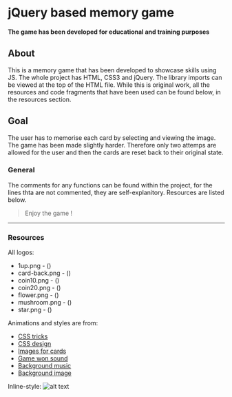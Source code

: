 # jQuery based memory game 

**The game has been developed for educational and training purposes**

## About
This is a memory game that has been developed to showcase skills using JS.
The whole project has HTML, CSS3 and jQuery. The library imports can be viewed at the top of the HTML file. 
While this is original work, all the resources and code fragments that have been used can be found below, in the resources section.  

## Goal
The user has to memorise each card by selecting and viewing the image. The game has been made slightly harder.
Therefore only two attemps are allowed for the user and then the cards are reset back to their original state.

### General
The comments for any functions can be found within the project, for the lines thta are not commented, they are self-explanitory.
Resources are listed below.

> Enjoy the game ! 

***

### Resources 

All logos:

- 1up.png - ()
- card-back.png - ()
- coin10.png - ()
- coin20.png - ()
- flower.png - ()
- mushroom.png - ()
- star.png - ()


Animations and styles are from:

- [CSS tricks](https://css-tricks.com/snippets/css/flip-an-image/)
- [CSS design](https://css-tricks.com/design-v17/)
- [Images for cards](https://icons8.com/icons/set/emoji)
- [Game won sound](https://freesound.org/people/EVRetro/sounds/495005/)
- [Background music](https://freesound.org/people/PatrickLieberkind/sounds/396458/)
- [Background image](https://unsplash.com/photos/4wzRuAb-KWs)


Inline-style: 
![alt text](https://media-cdn.tripadvisor.com/media/photo-s/0f/22/22/1b/enjoy-the-game.jpg "Enjoy the Game !")